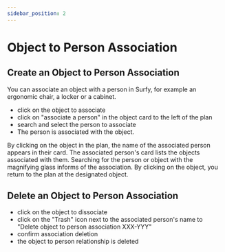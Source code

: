 ```yaml
---
sidebar_position: 2
---
```


# Object to Person Association



<Youtube code="fZhxgYYguHY"/>

## Create an Object to Person Association

You can associate an object with a person in Surfy, for example an ergonomic chair, a locker or a cabinet.

-   click on the object to associate
-   click on "associate a person" in the object card to the left of the plan
-   search and select the person to associate
-   The person is associated with the object.

By clicking on the object in the plan, the name of the associated person appears in their card.
The associated person's card lists the objects associated with them.
Searching for the person or object with the magnifying glass informs of the association.
By clicking on the object, you return to the plan at the designated object.

## Delete an Object to Person Association

-   click on the object to dissociate
-   click on the "Trash" icon next to the associated person's name to "Delete object to person association XXX-YYY"
-   confirm association deletion
-   the object to person relationship is deleted